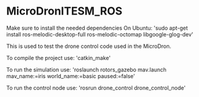 # MicroDronITESM_ROS

Make sure to install the needed dependencies
On Ubuntu: 
'sudo apt-get install ros-melodic-desktop-full ros-melodic-octomap libgoogle-glog-dev'

This is used to test the drone control code used in the MicroDron.

To compile the project use:
'catkin_make'

To run the simulation use:
'roslaunch rotors_gazebo mav.launch mav_name:=iris world_name:=basic paused:=false'

To run the control node use:
'rosrun drone_control drone_control_node'